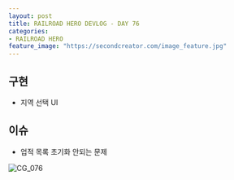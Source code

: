 ```yaml
---
layout: post
title: RAILROAD HERO DEVLOG - DAY 76
categories:
- RAILROAD HERO
feature_image: "https://secondcreator.com/image_feature.jpg"
---
```


## 구현
- 지역 선택 UI

## 이슈
- 업적 목록 초기화 안되는 문제

![CG_076](https://secondcreator.com/blog/imgs/CG_076.PNG)
